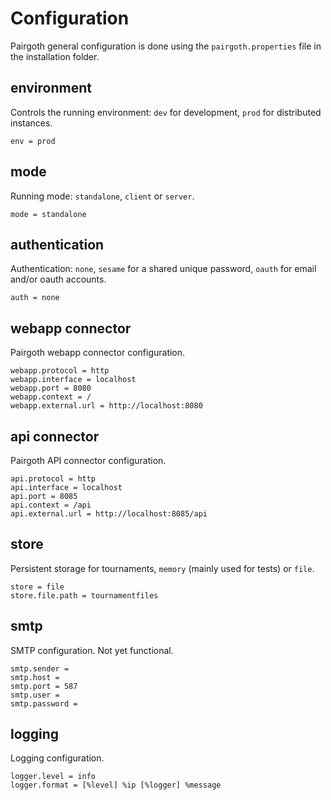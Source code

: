 # Configuration

Pairgoth general configuration is done using the `pairgoth.properties` file in the installation folder.

## environment

Controls the running environment: `dev` for development, `prod` for distributed instances.

```
env = prod
```

## mode

Running mode: `standalone`, `client` or `server`.

```
mode = standalone
```

## authentication

Authentication: `none`, `sesame` for a shared unique password, `oauth` for email and/or oauth accounts.

```
auth = none
```

## webapp connector

Pairgoth webapp connector configuration.

```
webapp.protocol = http
webapp.interface = localhost
webapp.port = 8080
webapp.context = /
webapp.external.url = http://localhost:8080
```

## api connector

Pairgoth API connector configuration.

```
api.protocol = http
api.interface = localhost
api.port = 8085
api.context = /api
api.external.url = http://localhost:8085/api
```

## store

Persistent storage for tournaments, `memory` (mainly used for tests) or `file`.

```
store = file
store.file.path = tournamentfiles
```

## smtp

SMTP configuration. Not yet functional.

```
smtp.sender = 
smtp.host = 
smtp.port = 587
smtp.user = 
smtp.password = 
```

## logging

Logging configuration.

```
logger.level = info
logger.format = [%level] %ip [%logger] %message
```
